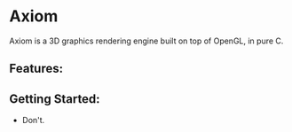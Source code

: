 # Axiom

Axiom is a 3D graphics rendering engine built on top of OpenGL, in pure C.

## Features:


## Getting Started:
- Don't.




